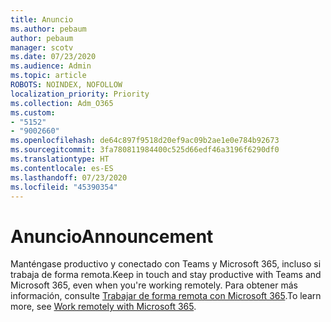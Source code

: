 ```yaml
---
title: Anuncio
ms.author: pebaum
author: pebaum
manager: scotv
ms.date: 07/23/2020
ms.audience: Admin
ms.topic: article
ROBOTS: NOINDEX, NOFOLLOW
localization_priority: Priority
ms.collection: Adm_O365
ms.custom:
- "5152"
- "9002660"
ms.openlocfilehash: de64c897f9518d20ef9ac09b2ae1e0e784b92673
ms.sourcegitcommit: 3fa780811984400c525d66edf46a3196f6290df0
ms.translationtype: HT
ms.contentlocale: es-ES
ms.lasthandoff: 07/23/2020
ms.locfileid: "45390354"
---
```

# <a name="announcement"></a><span data-ttu-id="098ee-102">Anuncio</span><span class="sxs-lookup"><span data-stu-id="098ee-102">Announcement</span></span>

<span data-ttu-id="098ee-103">Manténgase productivo y conectado con Teams y Microsoft 365, incluso si trabaja de forma remota.</span><span class="sxs-lookup"><span data-stu-id="098ee-103">Keep in touch and stay productive with Teams and Microsoft 365, even when you're working remotely.</span></span> <span data-ttu-id="098ee-104">Para obtener más información, consulte [Trabajar de forma remota con Microsoft 365](https://aka.ms/remote-work).</span><span class="sxs-lookup"><span data-stu-id="098ee-104">To learn more, see [Work remotely with Microsoft 365](https://aka.ms/remote-work).</span></span>